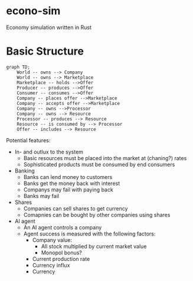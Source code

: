 # econo-sim

Economy simulation written in Rust

# Basic Structure

```mermaid
graph TD;
    World -- owns --> Company
    World -- owns --> Marketplace
    Marketplace -- holds -->Offer
    Producer -- produces -->Offer
    Consumer -- consumes -->Offer
    Company -- places offer -->Marketplace
    Company -- accepts offer -->Marketplace
    Company -- owns -->Processor
    Company -- owns --> Resource
    Processor -- produces --> Resource
    Resource -- is consumed by --> Processor
    Offer -- includes --> Resource
```

Potential features:

- In- and outlux to the system
  - Basic resources must be placed into the market at (chaning?) rates
  - Sophisticated products must be consumed by end consumers
- Banking
  - Banks can lend money to customers
  - Banks get the money back with interest
  - Companys may fail with paying back
  - Banks may fail
- Shares
  - Companies can sell shares to get currency
  - Comapnies can be bought by other companies using shares
- AI agent
  - An AI agent controls a company
  - Agent success is measured with the following factors:
    - Company value:
      - All stock multiplied by current market value
      - Monopol bonus?
    - Current production rate
    - Currency influx
    - Currency
